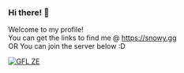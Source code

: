 ### Hi there! 👋
Welcome to my profile!  
You can get the links to find me @ https://snowy.gg  
OR 
You can join the server below :D


[![GFL ZE](https://api.snowy.gg/tracker/csgo/216.52.148.47/27015)](https://github.com/SnowyGFL)

<!--
**SnowyGFL/SnowyGFL** is a ✨ _special_ ✨ repository because its `README.md` (this file) appears on your GitHub profile.

Here are some ideas to get you started:

- 🔭 I’m currently working on ...
- 🌱 I’m currently learning ...
- 👯 I’m looking to collaborate on ...
- 🤔 I’m looking for help with ...
- 💬 Ask me about ...
- 📫 How to reach me: ...
- 😄 Pronouns: ...
- ⚡ Fun fact: ...
-->
